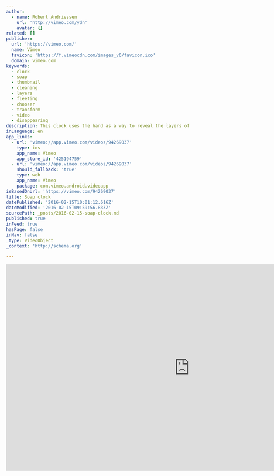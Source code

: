 ```yaml
---
author:
  - name: Robert Andriessen
    url: 'http://vimeo.com/ydn'
    avatar: {}
related: []
publisher:
  url: 'https://vimeo.com/'
  name: Vimeo
  favicon: 'https://f.vimeocdn.com/images_v6/favicon.ico'
  domain: vimeo.com
keywords:
  - clock
  - soap
  - thumbnail
  - cleaning
  - layers
  - fleeting
  - chooser
  - transform
  - video
  - disappearing
description: This clock uses the hand as a way to reveal the layers of a custom casted soap block. The soap transforms from a solid to a liquid state in the basin of the clock. The latest in the Nacho Carbonell Fleeting Clock series.
inLanguage: en
app_links:
  - url: 'vimeo://app.vimeo.com/videos/94269037'
    type: ios
    app_name: Vimeo
    app_store_id: '425194759'
  - url: 'vimeo://app.vimeo.com/videos/94269037'
    should_fallback: 'true'
    type: web
    app_name: Vimeo
    package: com.vimeo.android.videoapp
isBasedOnUrl: 'https://vimeo.com/94269037'
title: Soap clock
datePublished: '2016-02-15T10:01:12.616Z'
dateModified: '2016-02-15T09:59:56.833Z'
sourcePath: _posts/2016-02-15-soap-clock.md
published: true
inFeed: true
hasPage: false
inNav: false
_type: VideoObject
_context: 'http://schema.org'

---
```

<iframe src="https://cdn.embedly.com/widgets/media.html?src=https%3A%2F%2Fplayer.vimeo.com%2Fvideo%2F94269037&amp;url=https%3A%2F%2Fvimeo.com%2F94269037&amp;image=http%3A%2F%2Fi.vimeocdn.com%2Fvideo%2F474200221_1280.jpg&amp;key=b7d04c9b404c499eba89ee7072e1c4f7&amp;type=text%2Fhtml&amp;schema=vimeo" width="1000" height="563" scrolling="no" frameborder="0" allowfullscreen="allowfullscreen" style=""></iframe>